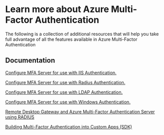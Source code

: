<properties 
    pageTitle="Azure Multi-Factor Authentication - Learn More" 
    description="This is the Azure Multi-factor authentication page that provides links to additional content for Azure Multi-Factor Authentication.  From here you can learn about additional topics on Multi-Factor Authentication." 
    services="multi-factor-authentication" 
    documentationCenter="" 
    authors="billmath" 
    manager="stevenpo" 
    editor="curtland"/>

<tags 
    ms.service="multi-factor-authentication" 
    ms.workload="identity" 
    ms.tgt_pltfrm="na" 
    ms.devlang="na" 
    ms.topic="article" 
    ms.date="11/19/2015" 
    ms.author="billmath"/>

# Learn more about Azure Multi-Factor Authentication


The following is a collection of additional resources that will help you take full advantage of all the features available in Azure Multi-Factor Authentication

## Documentation

[Configure MFA Server for use with IIS Authentication.](https://msdn.microsoft.com/library/azure/dn394291.aspx)

[Configure MFA Server for use with Radius Authentication.](https://msdn.microsoft.com/library/azure/dn394299.aspx)

[Configure MFA Server for use with LDAP Authentication.](https://msdn.microsoft.com/library/azure/dn394286.aspx)

[Configure MFA Server for use with Windows Authentication.](https://msdn.microsoft.com/library/azure/dn394278.aspx)

[Remote Desktop Gateway and Azure Multi-Factor Authentication Server using RADIUS](https://msdn.microsoft.com/library/azure/dn394287.aspx)

[Building Multi-Factor Authentication into Custom Apps (SDK)](https://msdn.microsoft.com/library/azure/dn249464.aspx)


 
